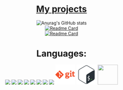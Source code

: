 <div align="center">

  
# [My projects](https://wernexnrs.github.io/)
  
![Anurag's GitHub stats](https://github-readme-stats.vercel.app/api?username=wernexnrs&show_icons=true&theme=radical)<br>
[![Readme Card](https://github-readme-stats.vercel.app/api/pin/?username=wernexnrs&repo=MATURA-INFORMATYKA)](https://github.com/wernexnrs/MATURA-INFORMATYKA)<br>
[![Readme Card](https://github-readme-stats.vercel.app/api/pin/?username=wernexnrs&repo=kalkulator_macierzy)](https://github.com/wernexnrs/kalkulator_macierzy)<br>


# Languages:
<img src="https://raw.githubusercontent.com/abranhe/programming-languages-logos/master/src/html/html_64x64.png"> <img src="https://raw.githubusercontent.com/abranhe/programming-languages-logos/master/src/css/css_64x64.png"> <img src="https://raw.githubusercontent.com/abranhe/programming-languages-logos/master/src/javascript/javascript_64x64.png"> <img src="https://raw.githubusercontent.com/abranhe/programming-languages-logos/master/src/cpp/cpp_64x64.png"> <img src="https://raw.githubusercontent.com/abranhe/programming-languages-logos/master/src/c/c_64x64.png"> <img src="https://raw.githubusercontent.com/abranhe/programming-languages-logos/master/src/php/php_64x64.png"> <img src="https://raw.githubusercontent.com/abranhe/programming-languages-logos/master/src/python/python_64x64.png"> <img src="https://zapodaj.net/images/97b8457e90435.png"> <img src="https://raw.githubusercontent.com/devicons/devicon/2809b567852a4648062a2d3e7c1c531367458c0b/icons/git/git-plain-wordmark.svg" width="64px" height="64px"> <img src="https://raw.githubusercontent.com/devicons/devicon/2809b567852a4648062a2d3e7c1c531367458c0b/icons/bash/bash-original.svg" width="64px" height="64px"> <img src="https://api.iconify.design/mdi-language-markdown.svg?color=white" width="64px" height="64px">

 </div>
